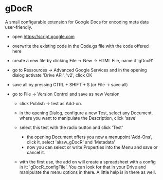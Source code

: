 # gDocR
A small configurable extension for Google Docs for encoding meta data user-friendly.

- open https://script.google.com
- overwrite the existing code in the Code.gs file with the code offered here
- create a new file by clicking File -> New -> HTML File, name it 'gDocR'
- go to Ressources -> Advanced Google Services and in the opening dialog activate 'Drive API', 'v2', click OK
- save all by pressing CTRL + SHIFT + S (or File -> save all)
- go to File -> Version Control and save as new Version

  - click Publish -> test as Add-on. 
  - in the opening Dialog, configure a new Test, select any Document, where you want to manipulate the Description, click 'save'
  - select this test with the radio button and click 'Test'
    
    - the opening Document offers you now a menupoint 'Add-Ons', click it, select 'aksw_gDocR' and 'Metadata'
    - now you can select or write Properties into the Menu and save or cancel it.
  
  - with the first use, the add on will create a spreadsheet with a config in it: 'gDocR_configFile'. You can look for that in your Drive and manipulate the menu options in there. A little help is in there as well.
  
